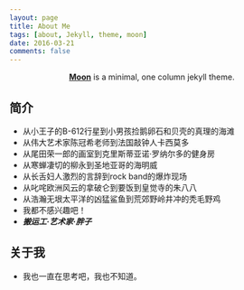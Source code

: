 ```yaml
---
layout: page
title: About Me
tags: [about, Jekyll, theme, moon]
date: 2016-03-21
comments: false
---
```

    
<center><a href="https://lindage1994.github.io"><b>Moon</b></a> is a minimal, one column jekyll theme.</center>

## 简介
* 从小王子的B-612行星到小男孩捡鹅卵石和贝壳的真理的海滩
* 从伟大艺术家陈冠希老师到法国敲钟人卡西莫多
* 从尾田荣一郎的画室到克里斯蒂亚诺·罗纳尔多的健身房
* 从寒蝉凄切的柳永到圣地亚哥的海明威
* 从长舌妇人激烈的言辞到rock band的爆炸现场
* 从叱咤欧洲风云的拿破仑到要饭到皇觉寺的朱八八
* 从浩瀚无垠太平洋的凶猛鲨鱼到荒郊野岭井冲的秃毛野鸡
* 我都不感兴趣吧！ 
* ***搬运工·艺术家·胖子***

## 关于我
* 我也一直在思考吧，我也不知道。
